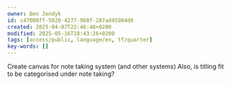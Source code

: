 ```yaml
---
owner: Ben Jendyk
id: c47008ff-5020-4277-960f-287ad45904d8
created: 2025-04-07T22:46:48+0200
modified: 2025-05-16T18:43:26+0200
tags: [access/public, language/en, tf/quarter]
key-words: []
---
```


Create canvas for note taking system (and other systems)
Also, is titling fit to be categorised under note taking?